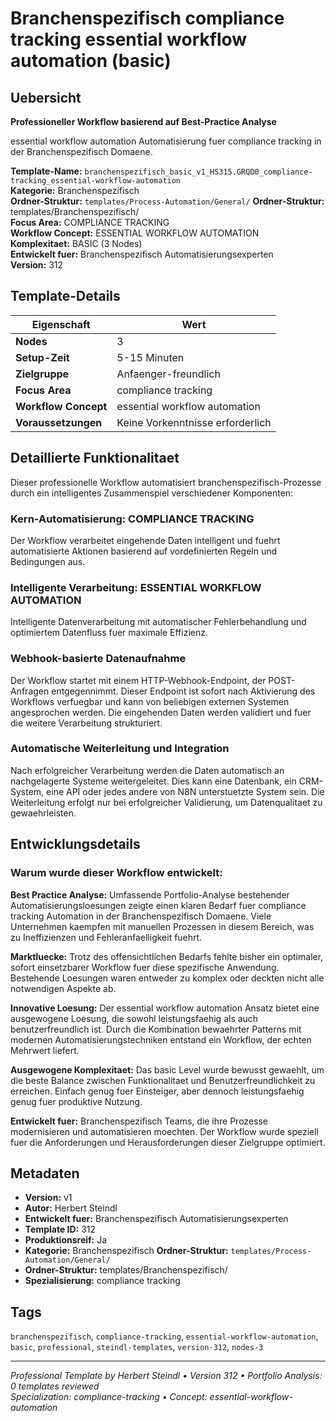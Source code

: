 # Branchenspezifisch compliance tracking essential workflow automation (basic)

## Uebersicht

**Professioneller Workflow basierend auf Best-Practice Analyse**

essential workflow automation Automatisierung fuer compliance tracking in der Branchenspezifisch Domaene.

**Template-Name:** `branchenspezifisch_basic_v1_HS315.GRQD0_compliance-tracking_essential-workflow-automation`  
**Kategorie:** Branchenspezifisch  
**Ordner-Struktur:** `templates/Process-Automation/General/`
**Ordner-Struktur:** templates/Branchenspezifisch/  
**Focus Area:** COMPLIANCE TRACKING  
**Workflow Concept:** ESSENTIAL WORKFLOW AUTOMATION  
**Komplexitaet:** BASIC (3 Nodes)  
**Entwickelt fuer:** Branchenspezifisch Automatisierungsexperten  
**Version:** 312

## Template-Details

| **Eigenschaft** | **Wert** |
|------------------|----------|
| **Nodes** | 3 |
| **Setup-Zeit** | 5-15 Minuten |
| **Zielgruppe** | Anfaenger-freundlich |
| **Focus Area** | compliance tracking |
| **Workflow Concept** | essential workflow automation |
| **Voraussetzungen** | Keine Vorkenntnisse erforderlich |

## Detaillierte Funktionalitaet

Dieser professionelle Workflow automatisiert branchenspezifisch-Prozesse durch ein intelligentes Zusammenspiel verschiedener Komponenten:

### Kern-Automatisierung: COMPLIANCE TRACKING
Der Workflow verarbeitet eingehende Daten intelligent und fuehrt automatisierte Aktionen basierend auf vordefinierten Regeln und Bedingungen aus.

### Intelligente Verarbeitung: ESSENTIAL WORKFLOW AUTOMATION
Intelligente Datenverarbeitung mit automatischer Fehlerbehandlung und optimiertem Datenfluss fuer maximale Effizienz.

### Webhook-basierte Datenaufnahme
Der Workflow startet mit einem HTTP-Webhook-Endpoint, der POST-Anfragen entgegennimmt. Dieser Endpoint ist sofort nach Aktivierung des Workflows verfuegbar und kann von beliebigen externen Systemen angesprochen werden. Die eingehenden Daten werden validiert und fuer die weitere Verarbeitung strukturiert.

### Automatische Weiterleitung und Integration
Nach erfolgreicher Verarbeitung werden die Daten automatisch an nachgelagerte Systeme weitergeleitet. Dies kann eine Datenbank, ein CRM-System, eine API oder jedes andere von N8N unterstuetzte System sein. Die Weiterleitung erfolgt nur bei erfolgreicher Validierung, um Datenqualitaet zu gewaehrleisten.





## Entwicklungsdetails

### Warum wurde dieser Workflow entwickelt:

**Best Practice Analyse:** Umfassende Portfolio-Analyse bestehender Automatisierungsloesungen zeigte einen klaren Bedarf fuer compliance tracking Automation in der Branchenspezifisch Domaene. Viele Unternehmen kaempfen mit manuellen Prozessen in diesem Bereich, was zu Ineffizienzen und Fehleranfaelligkeit fuehrt.

**Marktluecke:** Trotz des offensichtlichen Bedarfs fehlte bisher ein optimaler, sofort einsetzbarer Workflow fuer diese spezifische Anwendung. Bestehende Loesungen waren entweder zu komplex oder deckten nicht alle notwendigen Aspekte ab.

**Innovative Loesung:** Der essential workflow automation Ansatz bietet eine ausgewogene Loesung, die sowohl leistungsfaehig als auch benutzerfreundlich ist. Durch die Kombination bewaehrter Patterns mit modernen Automatisierungstechniken entstand ein Workflow, der echten Mehrwert liefert.

**Ausgewogene Komplexitaet:** Das basic Level wurde bewusst gewaehlt, um die beste Balance zwischen Funktionalitaet und Benutzerfreundlichkeit zu erreichen. Einfach genug fuer Einsteiger, aber dennoch leistungsfaehig genug fuer produktive Nutzung.

**Entwickelt fuer:** Branchenspezifisch Teams, die ihre Prozesse modernisieren und automatisieren moechten. Der Workflow wurde speziell fuer die Anforderungen und Herausforderungen dieser Zielgruppe optimiert.

## Metadaten

- **Version:** v1
- **Autor:** Herbert Steindl
- **Entwickelt fuer:** Branchenspezifisch Automatisierungsexperten
- **Template ID:** 312
- **Produktionsreif:** Ja
- **Kategorie:** Branchenspezifisch
**Ordner-Struktur:** `templates/Process-Automation/General/`
- **Ordner-Struktur:** templates/Branchenspezifisch/
- **Spezialisierung:** compliance tracking

## Tags

`branchenspezifisch`, `compliance-tracking`, `essential-workflow-automation`, `basic`, `professional`, `steindl-templates`, `version-312`, `nodes-3`

---

*Professional Template by Herbert Steindl • Version 312 • Portfolio Analysis: 0 templates reviewed*  
*Specialization: compliance-tracking • Concept: essential-workflow-automation*
